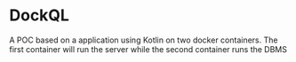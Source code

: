 # DockQL
A POC based on a application using Kotlin on two docker containers. The first container will run the server while the second container runs the DBMS
